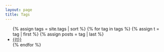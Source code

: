 ```yaml
---
layout: page
title: Tags
---
```


<ul class="tags">
    {% assign tags = site.tags | sort %}
    {% for tag in tags %}
    {% assign t = tag | first %}
    {% assign posts = tag | last %}
    <li><a href="{{site.url}}tag/{{t | downcase | replace:" ","-" }}">{{t}}</a></li>
    {% endfor %}
</ul>

